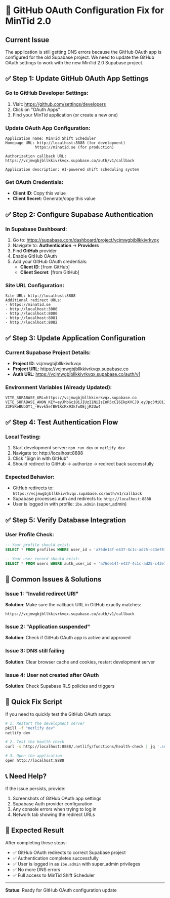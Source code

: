 # 🔧 GitHub OAuth Configuration Fix for MinTid 2.0

## Current Issue
The application is still getting DNS errors because the GitHub OAuth app is configured for the old Supabase project. We need to update the GitHub OAuth settings to work with the new MinTid 2.0 Supabase project.

## ✅ Step 1: Update GitHub OAuth App Settings

### Go to GitHub Developer Settings:
1. Visit: https://github.com/settings/developers
2. Click on "OAuth Apps" 
3. Find your MinTid application (or create a new one)

### Update OAuth App Configuration:
```
Application name: MinTid Shift Scheduler
Homepage URL: http://localhost:8888 (for development)
             https://minatid.se (for production)

Authorization callback URL: 
https://vcjmwgbjbllkkivrkvqx.supabase.co/auth/v1/callback

Application description: AI-powered shift scheduling system
```

### Get OAuth Credentials:
- **Client ID**: Copy this value
- **Client Secret**: Generate/copy this value

## ✅ Step 2: Configure Supabase Authentication

### In Supabase Dashboard:
1. Go to: https://supabase.com/dashboard/project/vcjmwgbjbllkkivrkvqx
2. Navigate to: **Authentication** → **Providers**
3. Find **GitHub** provider
4. Enable GitHub OAuth
5. Add your GitHub OAuth credentials:
   - **Client ID**: [from GitHub]
   - **Client Secret**: [from GitHub]

### Site URL Configuration:
```
Site URL: http://localhost:8888
Additional redirect URLs:
- https://minatid.se
- http://localhost:3000
- http://localhost:8080
- http://localhost:8081
- http://localhost:8082
```

## ✅ Step 3: Update Application Configuration

### Current Supabase Project Details:
- **Project ID**: vcjmwgbjbllkkivrkvqx
- **Project URL**: https://vcjmwgbjbllkkivrkvqx.supabase.co
- **Auth URL**: https://vcjmwgbjbllkkivrkvqx.supabase.co/auth/v1

### Environment Variables (Already Updated):
```env
VITE_SUPABASE_URL=https://vcjmwgbjbllkkivrkvqx.supabase.co
VITE_SUPABASE_ANON_KEY=eyJhbGciOiJIUzI1NiIsInR5cCI6IkpXVCJ9.eyJpc3MiOiJzdXBhYmFzZSIsInJlZiI6InZjam13Z2JqYmxsa2tpdnJrdnF4Iiwicm9sZSI6ImFub24iLCJpYXQiOjE3NDkwOTA0NjIsImV4cCI6MjA2NDY2NjQ2Mn0.-Z3F5KeBUbQYt_-HvvkSefBW1KcKx93kfwOEjjR2Uw4
```

## ✅ Step 4: Test Authentication Flow

### Local Testing:
1. Start development server: `npm run dev` or `netlify dev`
2. Navigate to: http://localhost:8888
3. Click "Sign in with GitHub"
4. Should redirect to GitHub → authorize → redirect back successfully

### Expected Behavior:
- GitHub redirects to: `https://vcjmwgbjbllkkivrkvqx.supabase.co/auth/v1/callback`
- Supabase processes auth and redirects to: `http://localhost:8888`
- User is logged in with profile: `ibe.admin` (super_admin)

## ✅ Step 5: Verify Database Integration

### User Profile Check:
```sql
-- Your profile should exist:
SELECT * FROM profiles WHERE user_id = 'a76de14f-e437-4c1c-ad25-c43e7811855d';

-- Your user record should exist:
SELECT * FROM users WHERE auth_user_id = 'a76de14f-e437-4c1c-ad25-c43e7811855d';
```

## 🚨 Common Issues & Solutions

### Issue 1: "Invalid redirect URI"
**Solution**: Make sure the callback URL in GitHub exactly matches:
```
https://vcjmwgbjbllkkivrkvqx.supabase.co/auth/v1/callback
```

### Issue 2: "Application suspended"
**Solution**: Check if GitHub OAuth app is active and approved

### Issue 3: DNS still failing
**Solution**: Clear browser cache and cookies, restart development server

### Issue 4: User not created after OAuth
**Solution**: Check Supabase RLS policies and triggers

## 🔧 Quick Fix Script

If you need to quickly test the GitHub OAuth setup:

```bash
# 1. Restart the development server
pkill -f "netlify dev"
netlify dev

# 2. Test the health check
curl -s http://localhost:8888/.netlify/functions/health-check | jq '.services.supabase'

# 3. Open the application
open http://localhost:8888
```

## 📞 Need Help?

If the issue persists, provide:
1. Screenshots of GitHub OAuth app settings
2. Supabase Auth provider configuration
3. Any console errors when trying to log in
4. Network tab showing the redirect URLs

## 🎯 Expected Result

After completing these steps:
- ✅ GitHub OAuth redirects to correct Supabase project
- ✅ Authentication completes successfully  
- ✅ User is logged in as `ibe.admin` with super_admin privileges
- ✅ No more DNS errors
- ✅ Full access to MinTid Shift Scheduler

---

**Status**: Ready for GitHub OAuth configuration update

